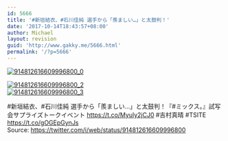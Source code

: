 ```yaml
---
id: 5666
title: '#新垣結衣、#石川佳純 選手から「羨ましい…」と太鼓判！'
date: '2017-10-14T18:43:57+08:00'
author: Michael
layout: revision
guid: 'http://www.gakky.me/5666.html'
permalink: '/?p=5666'
---
```


[![914812616609996800_0](http://www.yui-aragaki.org/wp-content/uploads/2017/10/914812616609996800_0.jpg)](http://www.yui-aragaki.org/wp-content/uploads/2017/10/914812616609996800_0.jpg)

[![914812616609996800_2](http://www.yui-aragaki.org/wp-content/uploads/2017/10/914812616609996800_2.jpg)](http://www.yui-aragaki.org/wp-content/uploads/2017/10/914812616609996800_2.jpg)  
[![914812616609996800_3](http://www.yui-aragaki.org/wp-content/uploads/2017/10/914812616609996800_3.jpg)](http://www.yui-aragaki.org/wp-content/uploads/2017/10/914812616609996800_3.jpg)

\#新垣結衣、#石川佳純 選手から「羨ましい…」と太鼓判！『#ミックス。』試写会サプライズトークイベント https://t.co/Myuly2jCJ0 #吉村真晴 #TSITE https://t.co/gOGEpGynJs  
Source: <https://twitter.com/i/web/status/914812616609996800>